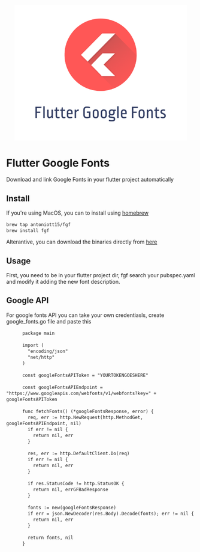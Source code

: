 <p align="center">
  <img width="460" height="auto" src="./fgfbanner.png">
</p>

# Flutter Google Fonts

Download and link Google Fonts in your flutter project automatically

## Install

If you're using MacOS, you can to install using [homebrew](https://brew.sh/)

```
brew tap antoniott15/fgf
brew install fgf
```

Alterantive, you can download the binaries directly from [here](https://github.com/antoniott15/fgf/releases)

## Usage

First, you need to be in your flutter project dir, fgf search your pubspec.yaml and modify it adding the new font description.


## Google API

For google fonts API you can take your own credentiasls, create google_fonts.go file and paste this

```golang
      package main

      import (
        "encoding/json"
        "net/http"
      )

      const googleFontsAPIToken = "YOURTOKENGOESHERE"

      const googleFontsAPIEndpoint = "https://www.googleapis.com/webfonts/v1/webfonts?key=" + googleFontsAPIToken

      func fetchFonts() (*googleFontsResponse, error) {
        req, err := http.NewRequest(http.MethodGet, googleFontsAPIEndpoint, nil)
        if err != nil {
          return nil, err
        }

        res, err := http.DefaultClient.Do(req)
        if err != nil {
          return nil, err
        }

        if res.StatusCode != http.StatusOK {
          return nil, errGFBadResponse
        }

        fonts := new(googleFontsResponse)
        if err = json.NewDecoder(res.Body).Decode(fonts); err != nil {
          return nil, err
        }

        return fonts, nil
      }
```
